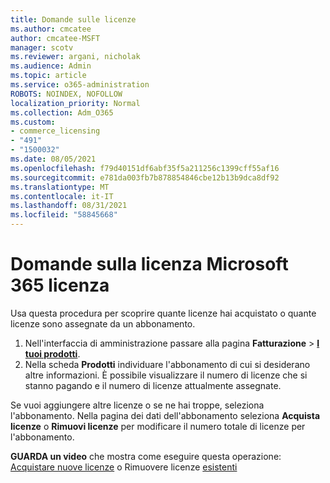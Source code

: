 ```yaml
---
title: Domande sulle licenze
ms.author: cmcatee
author: cmcatee-MSFT
manager: scotv
ms.reviewer: argani, nicholak
ms.audience: Admin
ms.topic: article
ms.service: o365-administration
ROBOTS: NOINDEX, NOFOLLOW
localization_priority: Normal
ms.collection: Adm_O365
ms.custom:
- commerce_licensing
- "491"
- "1500032"
ms.date: 08/05/2021
ms.openlocfilehash: f79d40151df6abf35f5a211256c1399cff55af16
ms.sourcegitcommit: e781da003fb7b878854846cbe12b13b9dca8df92
ms.translationtype: MT
ms.contentlocale: it-IT
ms.lasthandoff: 08/31/2021
ms.locfileid: "58845668"
---
```

# <a name="questions-about-your-microsoft-365-license"></a>Domande sulla licenza Microsoft 365 licenza

Usa questa procedura per scoprire quante licenze hai acquistato o quante licenze sono assegnate da un abbonamento.
  
1. Nell'interfaccia di amministrazione passare alla pagina **Fatturazione** \> **[I tuoi prodotti](https://go.microsoft.com/fwlink/p/?linkid=842054)**.
2. Nella scheda **Prodotti** individuare l'abbonamento di cui si desiderano altre informazioni. È possibile visualizzare il numero di licenze che si stanno pagando e il numero di licenze attualmente assegnate.

Se vuoi aggiungere altre licenze o se ne hai troppe, seleziona l'abbonamento. Nella pagina dei dati dell'abbonamento seleziona **Acquista licenze** o **Rimuovi licenze** per modificare il numero totale di licenze per l'abbonamento.

**GUARDA un video** che mostra come eseguire questa operazione: [Acquistare nuove licenze](https://go.microsoft.com/fwlink/p/?linkid=2154857) o Rimuovere licenze [esistenti](https://go.microsoft.com/fwlink/p/?linkid=2154938)